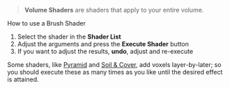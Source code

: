 > **Volume Shaders** are shaders that apply to your entire volume.

How to use a Brush Shader

1. Select the shader in the **Shader List**
2. Adjust the arguments and press the **Execute Shader** button
3. If you want to adjust the results, **undo**, adjust and re-execute 

Some shaders, like [Pyramid](pyramid/) and [Soil & Cover](soil-&-cover/), add voxels layer-by-later; so you should execute these as many times as you like until the desired effect is attained.
